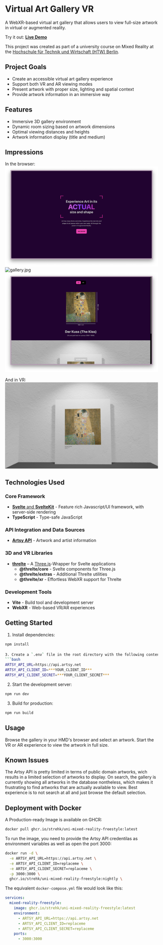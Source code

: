 # Virtual Art Gallery VR

A WebXR-based virtual art gallery that allows users to view full-size artwork in virtual or augmented reality.

Try it out: [**Live Demo**](https://mr.strehk.eu)

This project was created as part of a university course on Mixed Reality at the [Hochschule für Technik und Wirtschaft (HTW) Berlin](https://www.htw-berlin.de/).

## Project Goals

- Create an accessible virtual art gallery experience
- Support both VR and AR viewing modes
- Present artwork with proper size, lighting and spatial context
- Provide artwork information in an immersive way

## Features

- Immersive 3D gallery environment
- Dynamic room sizing based on artwork dimensions
- Optimal viewing distances and heights
- Artwork information display (title and medium)

## Impressions

In the browser:
![home.jpg](doc/home.png)
![gallery.jpg](doc/gallery.png)
![artwork.jpg](doc/artwork.png)

And in VR:
![demo.jpg](doc/demo.jpg)

## Technologies Used

### Core Framework
- [**Svelte** and **SvelteKit**](https://svelte.dev/) - Feature rich Javascript/UI framework, with server-side rendering
- **TypeScript** - Type-safe JavaScript

### API Integration and Data Sources
- [**Artsy API**](https://developers.artsy.net/) - Artwork and artist information

### 3D and VR Libraries
- [**threlte**](https://threlte.xyz/) – A [Three.js](https://threejs.org/)-Wrapper for Svelte applications
  - **@threlte/core** - Svelte components for Three.js
  - **@threlte/extras** - Additional Threlte utilities
  - **@threlte/xr** - Effortless WebXR support for Threlte

### Development Tools
- **Vite** - Build tool and development server
- **WebXR** - Web-based VR/AR experiences

## Getting Started

1. Install dependencies:
```bash
npm install

3. Create a `.env` file in the root directory with the following content:
```bash
ARTSY_API_URL=https://api.artsy.net
ARTSY_API_CLIENT_ID=***YOUR_CLIENT_ID***
ARTSY_API_CLIENT_SECRET=***YOUR_CLIENT_SECRET***
```

2. Start the development server:
```bash
npm run dev
```

3. Build for production:
```bash
npm run build
```

## Usage

Browse the gallery in your HMD's browser and select an artwork. Start the VR or AR experience to view the artwork in full size.

## Known Issues

The Artsy API is pretty limited in terms of public domain artworks, wich results in a limited selection of artworks to display. On search, the gallery is currently showing all artworks in the database nontheless, which makes it frustrating to find artworks that are actually available to view. Best experience is to not search at all and just browse the default selection.

## Deployment with Docker

A Production-ready Image is available on GHCR:
```bash
docker pull ghcr.io/strehk/uni-mixed-reality-freestyle:latest
```

To run the image, you need to provide the Artsy API credentilas as environment variables as well as open the port 3000:
```bash
docker run -d \
  -e ARTSY_API_URL=https://api.artsy.net \
  -e ARTSY_API_CLIENT_ID=replaceme \
  -e ARTSY_API_CLIENT_SECRET=replaceme \
  -p 3000:3000 \
  ghcr.io/strehk/uni-mixed-reality-freestyle:nightly \
```

The equivalent `docker-compose.yml` file would look like this:
```yaml
services:
  mixed-reality-freestyle:
    image: ghcr.io/strehk/uni-mixed-reality-freestyle:latest
    environment:
      - ARTSY_API_URL=https://api.artsy.net
      - ARTSY_API_CLIENT_ID=replaceme
      - ARTSY_API_CLIENT_SECRET=replaceme
    ports:
      - 3000:3000
```